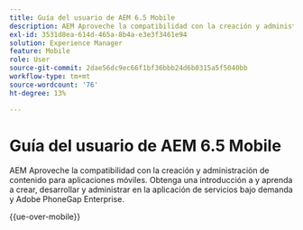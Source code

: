 ```yaml
---
title: Guía del usuario de AEM 6.5 Mobile
description: AEM Aproveche la compatibilidad con la creación y administración de contenido para aplicaciones móviles. Obtenga una introducción a y aprenda a crear, desarrollar y administrar en la aplicación de servicios bajo demanda y Adobe PhoneGap Enterprise.
exl-id: 3531d8ea-614d-465a-8b4a-e3e3f3461e94
solution: Experience Manager
feature: Mobile
role: User
source-git-commit: 2dae56dc9ec66f1bf36bbb24d6b0315a5f5040bb
workflow-type: tm+mt
source-wordcount: '76'
ht-degree: 13%

---
```



# Guía del usuario de AEM 6.5 Mobile

AEM Aproveche la compatibilidad con la creación y administración de contenido para aplicaciones móviles. Obtenga una introducción a y aprenda a crear, desarrollar y administrar en la aplicación de servicios bajo demanda y Adobe PhoneGap Enterprise.

{{ue-over-mobile}}